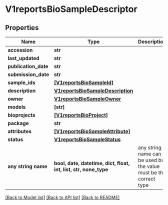 # V1reportsBioSampleDescriptor


## Properties
Name | Type | Description | Notes
------------ | ------------- | ------------- | -------------
**accession** | **str** |  | [optional] 
**last_updated** | **str** |  | [optional] 
**publication_date** | **str** |  | [optional] 
**submission_date** | **str** |  | [optional] 
**sample_ids** | [**[V1reportsBioSampleId]**](V1reportsBioSampleId.md) |  | [optional] 
**description** | [**V1reportsBioSampleDescription**](V1reportsBioSampleDescription.md) |  | [optional] 
**owner** | [**V1reportsBioSampleOwner**](V1reportsBioSampleOwner.md) |  | [optional] 
**models** | **[str]** |  | [optional] 
**bioprojects** | [**[V1reportsBioProject]**](V1reportsBioProject.md) |  | [optional] 
**package** | **str** |  | [optional] 
**attributes** | [**[V1reportsBioSampleAttribute]**](V1reportsBioSampleAttribute.md) |  | [optional] 
**status** | [**V1reportsBioSampleStatus**](V1reportsBioSampleStatus.md) |  | [optional] 
**any string name** | **bool, date, datetime, dict, float, int, list, str, none_type** | any string name can be used but the value must be the correct type | [optional]

[[Back to Model list]](../README.md#documentation-for-models) [[Back to API list]](../README.md#documentation-for-api-endpoints) [[Back to README]](../README.md)


